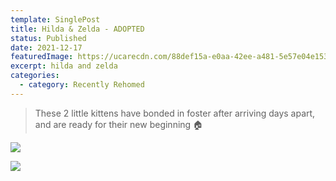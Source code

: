 ```yaml
---
template: SinglePost
title: Hilda & Zelda - ADOPTED
status: Published
date: 2021-12-17
featuredImage: https://ucarecdn.com/88def15a-e0aa-42ee-a481-5e57e04e1533/-/crop/720x526/0,0/-/preview/
excerpt: hilda and zelda
categories:
  - category: Recently Rehomed
---
```

> These 2 little kittens have bonded in foster after arriving days apart, and are ready for their new beginning 🏠

![](https://ucarecdn.com/ae3bacd3-dea2-4292-9018-bc2ed5da45f4/)

![](https://ucarecdn.com/d97fd1b6-98e0-40d9-8915-3e6f74cf287a/)